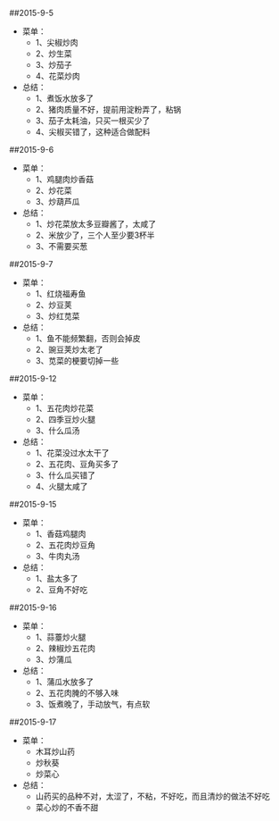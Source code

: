 ##2015-9-5
- 菜单：
	- 1、尖椒炒肉
	- 2、炒生菜
	- 3、炒茄子
	- 4、花菜炒肉
- 总结：
	- 1、煮饭水放多了
	- 2、猪肉质量不好，提前用淀粉弄了，粘锅
	- 3、茄子太耗油，只买一根买少了
	- 4、尖椒买错了，这种适合做配料

##2015-9-6
- 菜单：
	- 1、鸡腿肉炒香菇
	- 2、炒花菜
	- 3、炒葫芦瓜
- 总结：
	- 1、炒花菜放太多豆瓣酱了，太咸了
	- 2、米放少了，三个人至少要3杯半
	- 3、不需要买葱

##2015-9-7
- 菜单：
	- 1、红烧福寿鱼
	- 2、炒豆荚
	- 3、炒红苋菜
- 总结：
	- 1、鱼不能频繁翻，否则会掉皮
	- 2、豌豆荚炒太老了
	- 3、苋菜的梗要切掉一些

##2015-9-12
- 菜单：
	- 1、五花肉炒花菜
	- 2、四季豆炒火腿
	- 3、什么瓜汤
- 总结：
	- 1、花菜没过水太干了
	- 2、五花肉、豆角买多了
	- 3、什么瓜买错了
	- 4、火腿太咸了

##2015-9-15
- 菜单：
	- 1、香菇鸡腿肉
	- 2、五花肉炒豆角
	- 3、牛肉丸汤
- 总结：
	- 1、盐太多了
	- 2、豆角不好吃

##2015-9-16
- 菜单：
	- 1、蒜薹炒火腿
	- 2、辣椒炒五花肉
	- 3、炒蒲瓜
- 总结：
	- 1、蒲瓜水放多了
	- 2、五花肉腌的不够入味
	- 3、饭煮晚了，手动放气，有点软

##2015-9-17
- 菜单：
	- 木耳炒山药
	- 炒秋葵
	- 炒菜心
- 总结：
	- 山药买的品种不对，太涩了，不粘，不好吃，而且清炒的做法不好吃
	- 菜心炒的不香不甜











